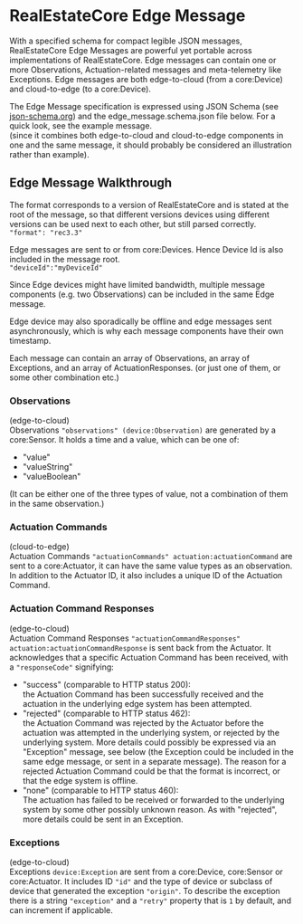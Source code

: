# RealEstateCore Edge Message

With a specified schema for compact legible JSON messages, RealEstateCore Edge Messages are powerful yet portable across implementations of RealEstateCore. Edge messages can contain one or more Observations, Actuation-related messages and meta-telemetry like Exceptions. Edge messages are both edge-to-cloud (from a core:Device) and cloud-to-edge (to a core:Device).

The Edge Message specification is expressed using JSON Schema (see [json-schema.org](https://json-schema.org/)) and the edge_message.schema.json file below. For a quick look, see the example message.  
(since it combines both edge-to-cloud and cloud-to-edge components in one and the same message, it should probably be considered an illustration rather than example).

## Edge Message Walkthrough

The format corresponds to a version of RealEstateCore and is stated at the root of the message, so that different versions devices using different versions can be used next to each other, but still parsed correctly.  
`"format": "rec3.3"`

Edge messages are sent to or from core:Devices. Hence Device Id is also included in the message root.  
`"deviceId":"myDeviceId"`

Since Edge devices might have limited bandwidth, multiple message components (e.g. two Observations) can be included in the same Edge message.

Edge device may also sporadically be offline and edge messages sent asynchronously, which is why each message components have their own timestamp.

Each message can contain an array of Observations, an array of Exceptions, and an array of ActuationResponses. (or just one of them, or some other combination etc.)

### Observations
(edge-to-cloud)  
Observations `"observations" (device:Observation)` are generated by a core:Sensor. It holds a time and a value, which can be one of:
- "value"  
- "valueString"  
- "valueBoolean"

(It can be either one of the three types of value, not a combination of them in the same observation.)

### Actuation Commands
(cloud-to-edge)  
Actuation Commands `"actuationCommands" actuation:actuationCommand` are sent to a core:Actuator, it can have the same value types as an observation. In addition to the Actuator ID, it also includes a unique ID of the Actuation Command.

### Actuation Command Responses
(edge-to-cloud)  
Actuation Command Responses `"actuationCommandResponses" actuation:actuationCommandResponse` is sent back from the Actuator. It acknowledges that a specific Actuation Command has been received, with a `"responseCode"` signifying:
- "success" (comparable to HTTP status 200):  
  the Actuation Command has been successfully received and the actuation in the underlying edge system has been attempted.
- "rejected" (comparable to HTTP status 462):  
  the Actuation Command was rejected by the Actuator before the actuation was attempted in the underlying system, or rejected by the underlying system. More details could possibly be expressed via an "Exception" message, see below (the Exception could be included in the same edge message, or sent in a separate message). The reason for a rejected Actuation Command could be that the format is incorrect, or that the edge system is offline.
- "none" (comparable to HTTP status 460):  
  The actuation has failed to be received or forwarded to the underlying system by some other possibly unknown reason. As with "rejected", more details could be sent in an Exception.

### Exceptions
(edge-to-cloud)  
Exceptions `device:Exception` are sent from a core:Device, core:Sensor or core:Actuator. It includes ID `"id"` and the type of device or subclass of device that generated the exception `"origin"`. To describe the exception  there is a string `"exception"` and a `"retry"` property that is `1` by default, and can increment if applicable.